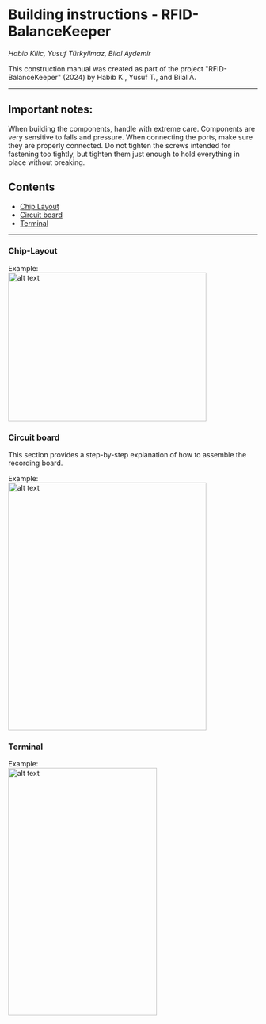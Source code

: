 # Building instructions - RFID-BalanceKeeper

*Habib Kilic, Yusuf Türkyilmaz, Bilal Aydemir*

This construction manual was created as part of the project "RFID-BalanceKeeper" (2024) by Habib K., Yusuf T., and Bilal A.

---

## Important notes:

When building the components, handle with extreme care. Components are very sensitive to falls and pressure. When connecting the ports, make sure they are properly connected. Do not tighten the screws intended for fastening too tightly, but tighten them just enough to hold everything in place without breaking.


## Contents

- [Chip Layout](#chip-layout)
- [Circuit board](#circuit-board)
- [Terminal](#terminal)

---
### Chip-Layout
Example: \
<img src="image.png" alt="alt text" width="400" height="300">

### Circuit board
This section provides a step-by-step explanation of how to assemble the recording board. 

Example: \
<img src="image-1.png" alt="alt text" width="400" height="500">

### Terminal

Example: \
<img src="image-2.png" alt="alt text" width="300" height="500">

